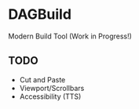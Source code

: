 # DAGBuild
Modern Build Tool (Work in Progress!)

## TODO
* Cut and Paste
* Viewport/Scrollbars
* Accessibility (TTS)